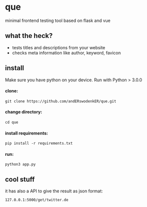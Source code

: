 # que

minimal frontend testing tool based on flask and vue

## what the heck?
 - tests titles and descriptions from your website
 - checks meta information like author, keyword, favicon
 
## install
 
Make sure you have python on your device. Run with Python > 3.0.0
 
#### clone: <br>
`git clone https://github.com/andERswodenkER/que.git`
 
#### change directory: <br>
`cd que`

#### install requirements: <br>
`pip install -r requirements.txt`

#### run: <br>
`python3 app.py`


## cool stuff

it has also a API to give the result as json format:

`127.0.0.1:5000/get/twitter.de`
